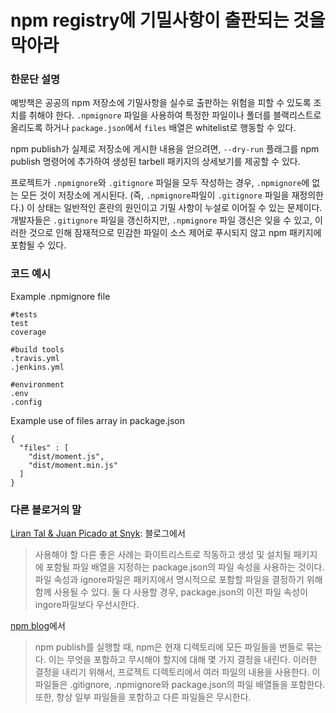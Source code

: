 # npm registry에 기밀사항이 출판되는 것을 막아라

### 한문단 설명
예방책은 공공의 npm 저장소에 기밀사항을 실수로 출판하는 위험을 피할 수 있도록 조치를 취해야 한다. `.npmignore` 파일을 사용하여 특정한 파일이나 폴더를 블랙리스트로 올리도록 하거나 `package.json`에서 `files` 배열은 whitelist로 행동할 수 있다.

npm publish가 실제로 저장소에 게시한 내용을 얻으려면, `--dry-run` 플래그를 npm publish 명령어에 추가하여 생성된 tarbell 패키지의 상세보기를 제공할 수 있다.

프로젝트가 `.npmignore`와 `.gitignore` 파일을 모두 작성하는 경우, `.npmignore`에 없는 모든 것이 저장소에 게시된다. (즉, `.npmignore`파일이 `.gitignore` 파일을 재정의한다.) 이 상태는 일반적인 혼란의 원인이고 기밀 사항이 누설로 이어질 수 있는 문제이다. 개발자들은 `.gitignore` 파일을 갱신하지만, `.npmignore` 파일 갱신은 잊을 수 있고, 이러한 것으로 인해 잠재적으로 민감한 파일이 소스 제어로 푸시되지 않고 npm 패키지에 포함될 수 있다.

### 코드 예시
Example .npmignore file
```
#tests
test
coverage

#build tools
.travis.yml
.jenkins.yml

#environment
.env
.config

```

Example use of files array in package.json

```
{ 
  "files" : [
    "dist/moment.js",
    "dist/moment.min.js"
  ]
}
```

### 다른 블로거의 말

[Liran Tal & Juan Picado at Snyk](https://snyk.io/blog/ten-npm-security-best-practices/): 블로그에서
> 사용해야 할 다른 좋은 사례는 화이트리스트로 작동하고 생성 및 설치될 패키지에 포함될 파일 배열을 지정하는 package.json의 파일 속성을 사용하는 것이다. 파일 속성과 ignore파일은 패키지에서 명시적으로 포함할 파일을 결정하기 위해 함께 사용될 수 있다. 둘 다 사용할 경우, package.json의 이전 파일 속성이 ingore파일보다 우선시한다.
 
[npm blog](https://blog.npmjs.org/post/165769683050/publishing-what-you-mean-to-publish)에서
> npm publish를 실행할 때, npm은 현재 디렉토리에 모든 파일들을 번들로 묶는다. 이는 무엇을 포함하고 무시해야 할지에 대해 몇 가지 결정을 내린다. 이러한 결정을 내리기 위해서, 프로젝트 디렉토리에서 여러 파일의 내용을 사용한다. 이 파일들은 .gitignore, .npmignore와 package.json의 파일 배열들을 포함한다. 또한, 항상 일부 파일들을 포함하고 다른 파일들은 무시한다.
